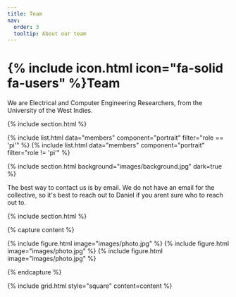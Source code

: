 ```yaml
---
title: Team
nav:
  order: 3
  tooltip: About our team
---
```


# {% include icon.html icon="fa-solid fa-users" %}Team

We are Electrical and Computer Engineering Researchers, from the University of the West Indies. 

{% include section.html %}

{% include list.html data="members" component="portrait" filter="role == 'pi'" %}
{% include list.html data="members" component="portrait" filter="role != 'pi'" %}

{% include section.html background="images/background.jpg" dark=true %}

The best way to contact us is by email. We do not have an email for the collective, so it's best to reach out to Daniel if you arent sure who to reach out to.

{% include section.html %}

{% capture content %}

{% include figure.html image="images/photo.jpg" %}
{% include figure.html image="images/photo.jpg" %}
{% include figure.html image="images/photo.jpg" %}

{% endcapture %}

{% include grid.html style="square" content=content %}
